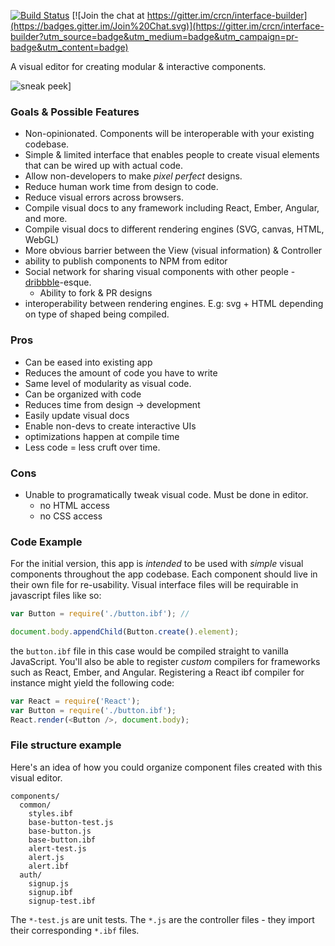 [![Build Status](https://travis-ci.org/crcn/interface-builder.svg?branch=master)](https://travis-ci.org/crcn/interface-builder) [![Join the chat at https://gitter.im/crcn/interface-builder](https://badges.gitter.im/Join%20Chat.svg)](https://gitter.im/crcn/interface-builder?utm_source=badge&utm_medium=badge&utm_campaign=pr-badge&utm_content=badge)


A visual editor for creating modular & interactive components.

![sneak peek](https://cloud.githubusercontent.com/assets/757408/11646965/e38fb2a2-9d17-11e5-9e94-ca73757d83cb.png)]

<!--### Motivation-->

<!--

- designs that do not work
- translating designs -> code is tough


-->

### Goals & Possible Features

- Non-opinionated. Components will be interoperable with your existing codebase.
- Simple & limited interface that enables people to create visual elements that can be wired up with actual code.
- Allow non-developers to make *pixel perfect* designs.
- Reduce human work time from design to code.
- Reduce visual errors across browsers.
- Compile visual docs to any framework including React, Ember, Angular, and more.
- Compile visual docs to different rendering engines (SVG, canvas, HTML, WebGL)
- More obvious barrier between the View (visual information) & Controller
- ability to publish components to NPM from editor
- Social network for sharing visual components with other people - [dribbble](http://dribbble.com/)-esque.
  - Ability to fork & PR designs
- interoperability between rendering engines. E.g: svg + HTML depending on type of shaped being compiled.


### Pros

- Can be eased into existing app
- Reduces the amount of code you have to write
- Same level of modularity as visual code.
- Can be organized with code
- Reduces time from design -> development
- Easily update visual docs
- Enable non-devs to create interactive UIs
- optimizations happen at compile time
- Less code = less cruft over time.

### Cons

- Unable to programatically tweak visual code. Must be done in editor.
  - no HTML access
  - no CSS access


### Code Example

For the initial version, this app is *intended* to be used with *simple* visual components throughout the app codebase. Each component should live in their own file for re-usability. Visual interface files will be requirable in javascript files like so:

```javascript
var Button = require('./button.ibf'); //

document.body.appendChild(Button.create().element);
```

the `button.ibf` file in this case would be compiled straight to vanilla JavaScript. You'll also be able to register *custom* compilers for frameworks such as React, Ember, and Angular. Registering a React ibf compiler for instance might yield the following code:

```javascript
var React = require('React');
var Button = require('./button.ibf');
React.render(<Button />, document.body);
```

### File structure example

Here's an idea of how you could organize component files created with this visual editor.

```
components/
  common/
    styles.ibf
    base-button-test.js
    base-button.js
    base-button.ibf
    alert-test.js
    alert.js
    alert.ibf
  auth/
    signup.js
    signup.ibf
    signup-test.ibf
```

The `*-test.js` are unit tests. The `*.js` are the controller files - they import their corresponding `*.ibf` files.
